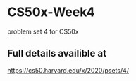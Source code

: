 # CS50x-Week4
problem set 4 for CS50x

## Full details availible at
https://cs50.harvard.edu/x/2020/psets/4/
